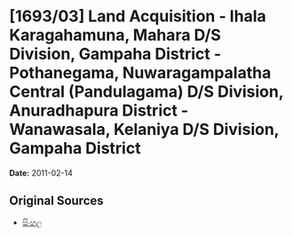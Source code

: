# [1693/03] Land Acquisition - Ihala Karagahamuna, Mahara D/S Division, Gampaha District - Pothanegama, Nuwaragampalatha Central (Pandulagama) D/S Division, Anuradhapura District - Wanawasala, Kelaniya D/S Division, Gampaha District

**Date:** 2011-02-14

## Original Sources

- [සිංහල](https://documents.gov.lk/view/extra-gazettes/2011/2/1693-03_S.pdf)
